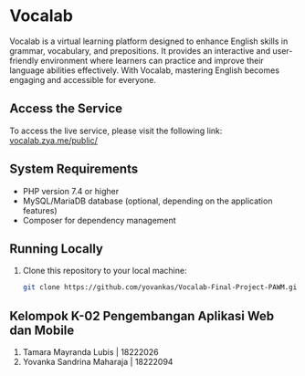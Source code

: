 # Vocalab

Vocalab is a virtual learning platform designed to enhance English skills in grammar, vocabulary, and prepositions. It provides an interactive and user-friendly environment where learners can practice and improve their language abilities effectively. With Vocalab, mastering English becomes engaging and accessible for everyone.

## Access the Service  
To access the live service, please visit the following link:  
[vocalab.zya.me/public/](http://vocalab.zya.me/public/)

## System Requirements  
- PHP version 7.4 or higher  
- MySQL/MariaDB database (optional, depending on the application features)  
- Composer for dependency management  

## Running Locally  
1. Clone this repository to your local machine:  
   ```bash
   git clone https://github.com/yovankas/Vocalab-Final-Project-PAWM.git

## Kelompok K-02 Pengembangan Aplikasi Web dan Mobile
1. Tamara Mayranda Lubis | 18222026
2. Yovanka Sandrina Maharaja | 18222094
